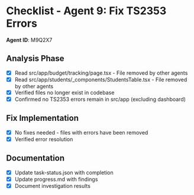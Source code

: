 # Checklist - Agent 9: Fix TS2353 Errors

**Agent ID**: M9Q2X7

## Analysis Phase
- [x] Read src/app/budget/tracking/page.tsx - File removed by other agents
- [x] Read src/app/students/_components/StudentsTable.tsx - File removed by other agents
- [x] Verified files no longer exist in codebase
- [x] Confirmed no TS2353 errors remain in src/app (excluding dashboard)

## Fix Implementation
- [x] No fixes needed - files with errors have been removed
- [x] Verified error resolution

## Documentation
- [x] Update task-status.json with completion
- [x] Update progress.md with findings
- [x] Document investigation results

